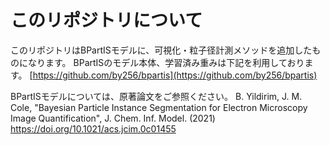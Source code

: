 # このリポジトリについて
このリポジトリはBPartISモデルに、可視化・粒子径計測メソッドを追加したものになります。
BPartISのモデル本体、学習済み重みは下記を利用しております。
[https://github.com/by256/bpartis](https://github.com/by256/bpartis)

BPartISモデルについては、原著論文をご参照ください。
B. Yildirim, J. M. Cole, "Bayesian Particle Instance Segmentation for Electron Microscopy Image Quantification", J. Chem. Inf. Model. (2021) https://doi.org/10.1021/acs.jcim.0c01455

